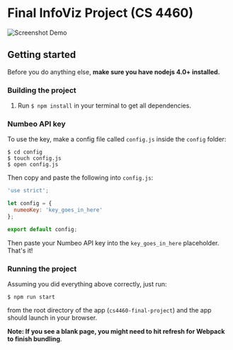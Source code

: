 # Final InfoViz Project (CS 4460)

![Screenshot Demo](demo-screencast.gif?raw=true "Demo")

## Getting started

Before you do anything else, **make sure you have nodejs 4.0+ installed.**

### Building the project

1. Run `$ npm install` in your terminal to get all dependencies.

### Numbeo API key

To use the key, make a config file called `config.js` inside the `config` folder:

```
$ cd config
$ touch config.js
$ open config.js
```

Then copy and paste the following into `config.js`:

```js
'use strict';

let config = {
  numeoKey: 'key_goes_in_here'
};

export default config;
```

Then paste your Numbeo API key into the `key_goes_in_here` placeholder. That's it!

### Running the project

Assuming you did everything above correctly, just run:

```
$ npm run start
```
from the root directory of the app (`cs4460-final-project`) and the app should
launch in your browser.

**Note: If you see a blank page, you might need to hit refresh for Webpack to finish bundling**.
